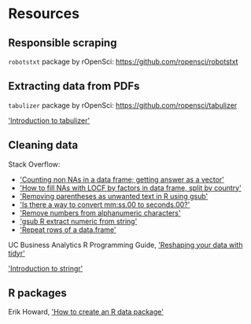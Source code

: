 # Resources

## Responsible scraping

`robotstxt` package by rOpenSci: https://github.com/ropensci/robotstxt

## Extracting data from PDFs

`tabulizer` package by rOpenSci: https://github.com/ropensci/tabulizer

['Introduction to tabulizer'](https://cran.r-project.org/web/packages/tabulizer/vignettes/tabulizer.html)

## Cleaning data

Stack Overflow:

- ['Counting non NAs in a data frame; getting answer as a vector'](https://stackoverflow.com/questions/4986101/counting-non-nas-in-a-data-frame-getting-answer-as-a-vector)
- ['How to fill NAs with LOCF by factors in data frame, split by country'](https://stackoverflow.com/questions/13616965/how-to-fill-nas-with-locf-by-factors-in-data-frame-split-by-country)
- ['Removing parentheses as unwanted text in R using gsub'](https://stackoverflow.com/questions/28974124/removing-parentheses-as-unwanted-text-in-r-using-gsub)
- ['Is there a way to convert mm:ss.00 to seconds.00?'](https://stackoverflow.com/questions/10835908/is-there-a-way-to-convert-mmss-00-to-seconds-00)
- ['Remove numbers from alphanumeric characters'](https://stackoverflow.com/questions/13590139/remove-numbers-from-alphanumeric-characters)
- ['gsub R extract numeric from string'](https://stackoverflow.com/questions/36771768/gsub-r-extract-numeric-from-string)
- ['Repeat rows of a data.frame'](https://stackoverflow.com/questions/11121385/repeat-rows-of-a-data-frame/11121463)

UC Business Analytics R Programming Guide, ['Reshaping your data with tidyr'](https://uc-r.github.io/tidyr)

['Introduction to stringr'](https://cran.r-project.org/web/packages/stringr/vignettes/stringr.html)

## R packages

Erik Howard, ['How to create an R data package'](https://www.erikhoward.net/how-to-create-an-r-data-package/)
